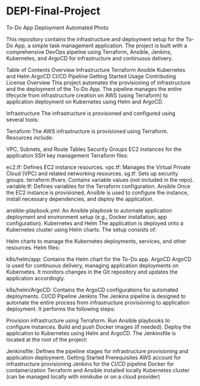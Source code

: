 # DEPI-Final-Project
To-Do App Deployment
Automated Photo

This repository contains the infrastructure and deployment setup for the To-Do App, a simple task management application. The project is built with a comprehensive DevOps pipeline using Terraform, Ansible, Jenkins, Kubernetes, and ArgoCD for infrastructure and continuous delivery.

Table of Contents
Overview
Infrastructure
Terraform
Ansible
Kubernetes and Helm
ArgoCD
CI/CD Pipeline
Getting Started
Usage
Contributing
License
Overview
This project automates the provisioning of infrastructure and the deployment of the To-Do App. The pipeline manages the entire lifecycle from infrastructure creation on AWS (using Terraform) to application deployment on Kubernetes using Helm and ArgoCD.

Infrastructure
The infrastructure is provisioned and configured using several tools:

Terraform
The AWS infrastructure is provisioned using Terraform. Resources include:

VPC, Subnets, and Route Tables
Security Groups
EC2 instances for the application
SSH key management
Terraform files:

ec2.tf: Defines EC2 instance resources.
vpc.tf: Manages the Virtual Private Cloud (VPC) and related networking resources.
sg.tf: Sets up security groups.
terraform.tfvars: Contains variable values (not included in the repo).
variable.tf: Defines variables for the Terraform configuration.
Ansible
Once the EC2 instance is provisioned, Ansible is used to configure the instance, install necessary dependencies, and deploy the application.

ansible-playbook.yml: An Ansible playbook to automate application deployment and environment setup (e.g., Docker installation, app configuration).
Kubernetes and Helm
The application is deployed onto a Kubernetes cluster using Helm charts. The setup consists of:

Helm charts to manage the Kubernetes deployments, services, and other resources.
Helm files:

k8s/helm/app: Contains the Helm chart for the To-Do app.
ArgoCD
ArgoCD is used for continuous delivery, managing application deployments on Kubernetes. It monitors changes in the Git repository and updates the application accordingly.

k8s/helm/ArgoCD: Contains the ArgoCD configurations for automated deployments.
CI/CD Pipeline
Jenkins
The Jenkins pipeline is designed to automate the entire process from infrastructure provisioning to application deployment. It performs the following steps:

Provision infrastructure using Terraform.
Run Ansible playbooks to configure instances.
Build and push Docker images (if needed).
Deploy the application to Kubernetes using Helm and ArgoCD.
The Jenkinsfile is located at the root of the project:

Jenkinsfile: Defines the pipeline stages for infrastructure provisioning and application deployment.
Getting Started
Prerequisites
AWS account for infrastructure provisioning
Jenkins for the CI/CD pipeline
Docker for containerization
Terraform and Ansible installed locally
Kubernetes cluster (can be managed locally with minikube or on a cloud provider)
